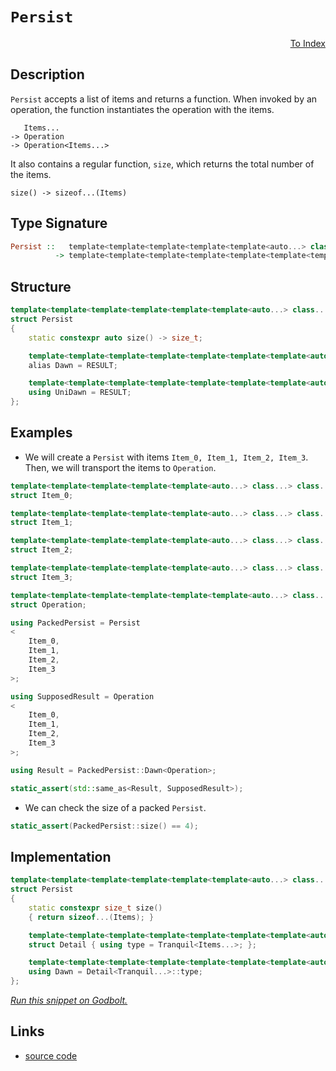 <!-- Copyright 2024 Feng Mofan
SPDX-License-Identifier: Apache-2.0 -->

# `Persist`

<p style='text-align: right;'><a href="../../index.md#transportations">To Index</a></p>

## Description

`Persist` accepts a list of items and returns a function.
When invoked by an operation, the function instantiates the operation with the items.

<pre><code>   Items...
-> Operation
-> Operation&lt;Items...&gt;</code></pre>

It also contains a regular function, `size`, which returns the total number of the items.

<pre><code>size() -> sizeof...(Items)</code></pre>

## Type Signature

```Haskell
Persist ::   template<template<template<template<template<auto...> class...> class...> class...> class...> class...
          -> template<template<template<template<template<template<template<auto...> class...> class...> class...> class...> class...> class...>
```

## Structure

```C++
template<template<template<template<template<template<auto...> class...> class...> class...> class...> class...>
struct Persist
{
    static constexpr auto size() -> size_t;

    template<template<template<template<template<template<template<auto...> class...> class...> class...> class...> class...> class>
    alias Dawn = RESULT;

    template<template<template<template<template<template<template<auto...> class...> class...> class...> class...> class...> class>
    using UniDawn = RESULT;
};
```

## Examples

- We will create a `Persist` with items `Item_0, Item_1, Item_2, Item_3`.
Then, we will transport the items to `Operation`.

```C++
template<template<template<template<template<auto...> class...> class...> class...> class...>
struct Item_0;

template<template<template<template<template<auto...> class...> class...> class...> class...>
struct Item_1;

template<template<template<template<template<auto...> class...> class...> class...> class...>
struct Item_2;

template<template<template<template<template<auto...> class...> class...> class...> class...>
struct Item_3;

template<template<template<template<template<template<auto...> class...> class...> class...> class...> class...>
struct Operation;

using PackedPersist = Persist
<
    Item_0, 
    Item_1, 
    Item_2, 
    Item_3
>;

using SupposedResult = Operation
<
    Item_0, 
    Item_1, 
    Item_2, 
    Item_3
>;

using Result = PackedPersist::Dawn<Operation>;

static_assert(std::same_as<Result, SupposedResult>);
```

- We can check the size of a packed `Persist`.

```C++
static_assert(PackedPersist::size() == 4);
```

## Implementation

```C++
template<template<template<template<template<template<auto...> class...> class...> class...> class...> class...Items>
struct Persist
{
    static constexpr size_t size()
    { return sizeof...(Items); }

    template<template<template<template<template<template<template<auto...> class...> class...> class...> class...> class...> class Tranquil>
    struct Detail { using type = Tranquil<Items...>; };

    template<template<template<template<template<template<template<auto...> class...> class...> class...> class...> class...> class...Tranquil>
    using Dawn = Detail<Tranquil...>::type;
};
```

[*Run this snippet on Godbolt.*](https://godbolt.org/#z:OYLghAFBqd5QCxAYwPYBMCmBRdBLAF1QCcAaPECAMzwBtMA7AQwFtMQByARg9KtQYEAysib0QXACx8BBAKoBnTAAUAHpwAMvAFYTStJg1DIApACYAQuYukl9ZATwDKjdAGFUtAK4sGISQDMpK4AMngMmAByPgBGmMQgAGxcpAAOqAqETgwe3r7%2BQemZjgJhEdEscQnJtpj2JQxCBEzEBLk%2BfoG19dlNLQRlUbHxSSkKza3t%2BV3j/YMVVaMAlLaoXsTI7BzmAeHI3lgA1CYBbsjj6FhUJ9gmGgCCd/cEmCypBi8nbi9vH5hfP3eTE%2Bp0BfwBryBIO%2BkPBpyYXiIADoUTdDvsmAoFCikWiMVicXiDATUQFsOjidjSeT8VSkQBJH4KG5PcbELwOQ7KeKZcZPEwAdisD0OosOs0cyHRAnGmFUqWI4rwAC9MAB9AhK1UQJZPMXHIWHYiYAjrBhazCoKg4iCM14KXUBCwGgAi/JFYrBwP%2BoNh3ohv39vsD0K9ob94ZDPrcCOR1IpmLpRMThLJCZJuLTtNTNMpOfTCkOABViIYAI5eOgsj2itkczUuk1MOgG51eTJGQ4EACeqUwxwCLuLpYYFarpztLCTZJOzsFbqd7vu%2BrD0dXAaha4jW6jG7hMN38MRqHz2fjZ8zuZT57zN%2Bvl4LOJL5crtGry7F7fCwEOLqYAHdzROIdG2acc3GfUdXxzEAQB7PtZ35AUF2FR4HgAegAKmwnDcLw9CniwnDi2wIQiyEQ5cIIjC8Noqilx2PYDn7L40AYTZUgIZkZweJ512DTc9yDA9BIE/dYxPO8M2TaSs1vB8L3fOtOUnNUNEQ3iHn4kT920vTty%2BCTT3kmTpyvWTzLM1kCHZFSfjVLgNLQ54DLE4T9MPHThKMqSzMfXzjPvJSbPrQ5VLMJy%2BNcrzI1EmKdzinyFJMuSgtSiz/MvazbM1VSAkirToo8uLit06KktMwKMsU9K/Jq24HmUzUAHk%2B1LBoCvuIjsMOAAxPBiHGQ5sFUVh3n7ejNPuL9O2UJhkAAa0wdBuUGvAhuArkeXWgh%2BVOPUxVUjRSGOGswvslJTo/UVwpOg6bvs/LeJnRcppmn8hC8VIimWgAlTAFC8WhNU21r4mBbI9rce7zteNS7rO1TLph26rv1PK9tuV7nPew5/sB4GByHObFuW1beQIWC/0Ar4wfayGXtQ6yIeQNVE3iAgIAuWCFFYdVMS%2BfGgYIE7Pu%2BjI/oB4WbkdJmaOIoRMDY9BhtG34Jpw6jnIlPBWfZ1oIBJpaVu28YeZVTAdSJzbJFlp4OBWWhOAAVl4PwOC0UhUE4aHLGscU1g2FizACHhSEpj2HZWBaQGdjQkTMMwAE4AA4NCT52U8SAJJDMAVJESfROEkXgWAkDRjvdz3vY4XgFBAY6I60FY4FgGBEBANYCFSRFyEoNA3joeJIj5zhVCzgBaRJJEOYBkClKQE94ZbCBIPB0D0fhBBEMR2CkGRBEUFR1Ej0hdBSf9S1STgeEdl23c0Xga%2BaxEe81K1DnHxIp5nueF8kBOhwIAeEHvQRUOwuBLF4E3B2pAIBIAHqkIeZAKAQEQcgkAwApBmD4HQF4g1KAxEfqQGI4QWjdhvrwUhzBiDdmajEbQSsI5hwHmwQQzUGC0AoafLAMQvDABjLQWg9duC8CwCwQwwBxA8IGkwvAAA3AGxC5RK0RFsMO4QXhO1PrQPAMRSy0I8FgYhNk8Bl1EaQRRxAYgS0bBIowuijCPxWFQAwwAFAADU8CYH/GDd2Yct7CFEOIfegSj5qGIeffQkiUDWGsPoPR9dIArFQJxbIIiJ4XGAqYP2lgzDVyscQdeSjkndDkc4CArgph%2BBSKEcIQxKgjBSEULIAhql6BaQ0eYwwEhjDqOUxoEw2ieA6HoOwAy%2BitG6Y03ptghntLGEM6ZixIGrHWJsCQd8OCu1IFXJ%2BnBP6T2nrPeehxF5mCAbgVe4CQ6QOgc4lYCBMBMCwAkHUpAY6BCREnAI%2BcNC5wLhXZ2iQk5Fw4CXUgZdQ5ImSIkFOqcuCJGdpILgzsfmFz2V7TgdcG7h2cXA9u8DO6v17qg9BYCR5sE4C0Fg8iBQTyYAmTsXAk5Ii4EiT2K8iBFI3ikQJO8QnSDCUoCJp9dA4Mvkwa%2Boitk7Mxc/El78qCHBpXShlTKfwsrZRyoBICkFgOOCHMwUC8WRxbgg1AoD4h9zQZa/VIxVX0oxEYFlXBjo0GBjyQhxDqHkMoSQshtD6GMIcP61hjACAcK4cQ3h/DBHCP9eIyR0jPb4GNA4BRSjT4qOQGo/1mi6jEN0fo8hRitie1MeYsOVibFKDscm78%2BLXFMHcV4nxfj/X8uCXvIVshwkn09uK6JTiclWEsAkmIST3mpIaBkrJg5R3WHyU/QpxSp0rHGRmipVSRn5FqQwdAyymlpAyK0nIu6aknuKNkI9szN0NEmcMvIl7729CWfUhYx7ZiTAvWM995QembLWUHID2i5XEJriq4gtL6WMudZq1l7KNCXPwNyw1ocTUwKWI855rzKBbIhVC1l/yBRooFAKHOZgC4ot2RB7FthcVYYJfAIlXc342vJcPUeHAaXHKnPIqU8itV/HGMvVDa9eUHyCbvCQvbD4ioHToEAQRJXStvmC8Dp8FXd0RIcD%2BvGZ78cE8J70Q1gF2uQehgImH8VEs4yg/uFmwEgAE99NUQmk5qhEwQNm0Hp64M9QQiARDT6%2Btof6sLdCGFMLDZathkbOHcNTZgPhAixAJosUmhx5axGyIzYokRnLVCqJePmwQhadF6IMd2MtJiilVt4DW2xrwG1OLNXwNxnjvG%2BL7P43gXaZOhL7QpyJynh3GDieO4t66vZpJlJwdC3NF15IKfEHlJT3mvu3QehZwQD23o6aehou3Ok3o/YBvpPQBCPt21twZcxzszL/f0W7/6GkrI3YHDZqywMPy0wcgzhwjOHA80ibzKHrnobuaa5uOGXkjHedowjIBk5IgCAEZ2ccUUV3RwKOFtH/u1wY43B5Hz/CsvIxoFl/yuABCRQKMwyKwUBD%2B9XejWGtlmFZ/sonHPLHbWcJIIAA%3D%3D)

## Links

- [source code](../../../conceptrodon/persist.hpp)

